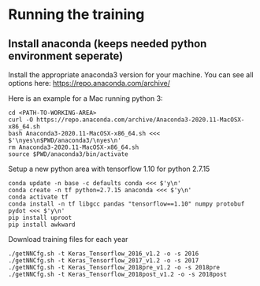 # Running the training

## Install anaconda (keeps needed python environment seperate)
Install the appropriate anaconda3 version for your machine.
You can see all options here: https://repo.anaconda.com/archive/

Here is an example for a Mac running python 3:
```
cd <PATH-TO-WORKING-AREA>
curl -O https://repo.anaconda.com/archive/Anaconda3-2020.11-MacOSX-x86_64.sh
bash Anaconda3-2020.11-MacOSX-x86_64.sh <<< $'\nyes\n$PWD/anaconda3/\nyes\n'
rm Anaconda3-2020.11-MacOSX-x86_64.sh
source $PWD/anaconda3/bin/activate
```

Setup a new python area with tensorflow 1.10 for python 2.7.15 
```
conda update -n base -c defaults conda <<< $'y\n'
conda create -n tf python=2.7.15 anaconda <<< $'y\n'
conda activate tf
conda install -n tf libgcc pandas "tensorflow==1.10" numpy protobuf pydot <<< $'y\n'
pip install uproot
pip install awkward
```

Download training files for each year
```
./getNNCfg.sh -t Keras_Tensorflow_2016_v1.2 -o -s 2016
./getNNCfg.sh -t Keras_Tensorflow_2017_v1.2 -o -s 2017
./getNNCfg.sh -t Keras_Tensorflow_2018pre_v1.2 -o -s 2018pre
./getNNCfg.sh -t Keras_Tensorflow_2018post_v1.2 -o -s 2018post
```

